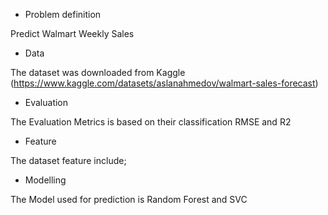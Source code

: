 * Problem definition

Predict Walmart Weekly Sales

*  Data

The dataset was downloaded from Kaggle (https://www.kaggle.com/datasets/aslanahmedov/walmart-sales-forecast)

*  Evaluation

The Evaluation Metrics is based on their classification RMSE and R2

* Feature

The dataset feature include; 

* Modelling

The Model used for prediction is Random Forest and SVC
